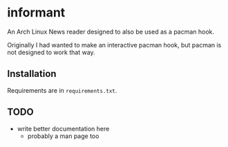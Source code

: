 # informant

An Arch Linux News reader designed to also be used as a pacman hook.

Originally I had wanted to make an interactive pacman hook, but pacman is not
designed to work that way.

## Installation

Requirements are in `requirements.txt`.

## TODO

- write better documentation here
    - probably a man page too
